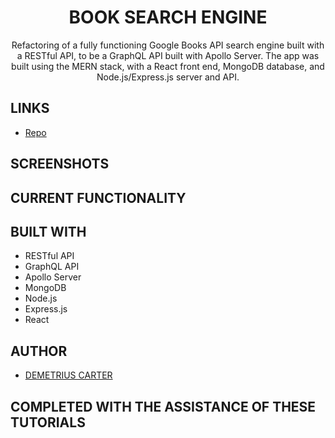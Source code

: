 <h1 align="center">BOOK SEARCH ENGINE</h1>

 <p align="center">Refactoring of a fully functioning Google Books API search engine built with a RESTful API, to be a GraphQL API built with Apollo Server. The app was built using the MERN stack, with a React front end, MongoDB database, and Node.js/Express.js server and API.</p>

 ## LINKS

 - [Repo](https://github.com/DEMETRIUSCARTER/Book-Search-Engine)


 ## SCREENSHOTS



 ## CURRENT FUNCTIONALITY


 ## BUILT WITH
 
 - RESTful API
 - GraphQL API
 - Apollo Server
 - MongoDB
 - Node.js
 - Express.js
 - React

 ## AUTHOR

 - [DEMETRIUS CARTER](https://github.com/DEMETRIUSCARTER)
 
 ## COMPLETED WITH THE ASSISTANCE OF THESE TUTORIALS

